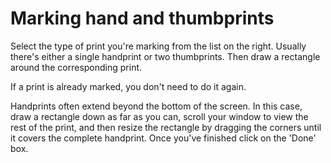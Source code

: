 # Marking hand and thumbprints

Select the type of print you're marking from the list on the right. Usually there's either a single handprint or two thumbprints. Then draw a rectangle around the corresponding print.

If a print is already marked, you don't need to do it again.

Handprints often extend beyond the bottom of the screen. In this case, draw a rectangle down as far as you can, scroll your window to view the rest of the print, and then resize the rectangle by dragging the corners until it covers the complete handprint. Once you've finished click on the 'Done' box.
